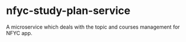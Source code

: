 # nfyc-study-plan-service
A microservice which deals with the topic and courses management for NFYC app.
